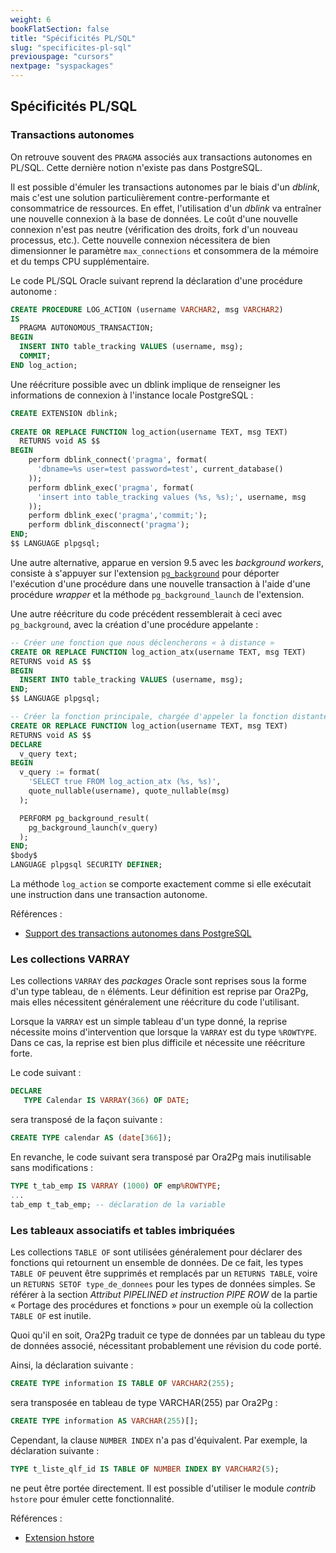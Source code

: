 ```yaml
---
weight: 6
bookFlatSection: false
title: "Spécificités PL/SQL"
slug: "specificites-pl-sql"
previouspage: "cursors"
nextpage: "syspackages"
---
```


## Spécificités PL/SQL

### Transactions autonomes

On retrouve souvent des `PRAGMA` associés aux transactions autonomes en PL/SQL.
Cette dernière notion n'existe pas dans PostgreSQL.

Il est possible d'émuler les transactions autonomes par le biais d'un _dblink_, 
mais c'est une solution particulièrement contre-performante et consommatrice de 
ressources. En effet, l'utilisation d'un _dblink_ va entraîner une nouvelle 
connexion à la base de données. Le coût d'une nouvelle connexion n'est pas neutre
(vérification des droits, fork d'un nouveau processus, etc.). Cette nouvelle 
connexion nécessitera de bien dimensionner le paramètre `max_connections` et 
consommera de la mémoire et du temps CPU supplémentaire.

Le code PL/SQL Oracle suivant reprend la déclaration d'une procédure autonome :

```sql
CREATE PROCEDURE LOG_ACTION (username VARCHAR2, msg VARCHAR2)
IS
  PRAGMA AUTONOMOUS_TRANSACTION;
BEGIN
  INSERT INTO table_tracking VALUES (username, msg);
  COMMIT;
END log_action;
```

Une réécriture possible avec un dblink implique de renseigner les informations
de connexion à l'instance locale PostgreSQL :

```sql
CREATE EXTENSION dblink;  
 
CREATE OR REPLACE FUNCTION log_action(username TEXT, msg TEXT)
  RETURNS void AS $$
BEGIN  
    perform dblink_connect('pragma', format(
      'dbname=%s user=test password=test', current_database()
    ));  
    perform dblink_exec('pragma', format(
      'insert into table_tracking values (%s, %s);', username, msg
    ));
    perform dblink_exec('pragma','commit;');  
    perform dblink_disconnect('pragma');
END;  
$$ LANGUAGE plpgsql;
```

Une autre alternative, apparue en version 9.5 avec les _background workers_,
consiste à s'appuyer sur l'extension [`pg_background`][pg_background]
pour déporter l'exécution d'une procédure dans une nouvelle transaction à l'aide
d'une procédure _wrapper_ et la méthode `pg_background_launch` de l'extension.

[pg_background]: https://github.com/vibhorkum/pg_background

Une autre réécriture du code précédent ressemblerait à ceci avec
`pg_background`, avec la création d'une procédure appelante :

```sql
-- Créer une fonction que nous déclencherons « à distance »
CREATE OR REPLACE FUNCTION log_action_atx(username TEXT, msg TEXT)
RETURNS void AS $$
BEGIN
  INSERT INTO table_tracking VALUES (username, msg);
END;
$$ LANGUAGE plpgsql;

-- Créer la fonction principale, chargée d'appeler la fonction distante
CREATE OR REPLACE FUNCTION log_action(username TEXT, msg TEXT)
RETURNS void AS $$
DECLARE
  v_query text;
BEGIN
  v_query := format(
    'SELECT true FROM log_action_atx (%s, %s)', 
    quote_nullable(username), quote_nullable(msg)
  );

  PERFORM pg_background_result(
    pg_background_launch(v_query)
  );
END;
$body$
LANGUAGE plpgsql SECURITY DEFINER;
```

La méthode `log_action` se comporte exactement comme si elle exécutait une
instruction dans une transaction autonome.

Références :

* [Support des transactions autonomes dans PostgreSQL](https://blog.dalibo.com/2016/08/19/Support_des_transactions_autonomes_dans_PostgreSQL.html)

### Les collections VARRAY

Les collections `VARRAY` des _packages_ Oracle sont reprises sous la forme d'un 
type tableau, de `n` éléments. Leur définition est reprise par Ora2Pg, mais elles
nécessitent généralement une réécriture du code l'utilisant.

Lorsque la `VARRAY` est un simple tableau d'un type donné, la reprise nécessite 
moins d'intervention que lorsque la `VARRAY` est du type `%ROWTYPE`. Dans ce 
cas, la reprise est bien plus difficile et nécessite une réécriture forte.

Le code suivant :

```sql
DECLARE
   TYPE Calendar IS VARRAY(366) OF DATE;
```

sera transposé de la façon suivante :

```sql
CREATE TYPE calendar AS (date[366]);
```

En revanche, le code suivant sera transposé par Ora2Pg mais inutilisable sans 
modifications :

```sql
TYPE t_tab_emp IS VARRAY (1000) OF emp%ROWTYPE;
...
tab_emp t_tab_emp; -- déclaration de la variable
```

### Les tableaux associatifs et tables imbriquées

Les collections `TABLE OF` sont utilisées généralement pour déclarer des 
fonctions qui retournent un ensemble de données. De ce fait, les types 
`TABLE OF` peuvent être supprimés et remplacés par un `RETURNS TABLE`, voire 
un `RETURNS SETOF type_de_donnees` pour les types de données simples. Se référer 
à la section _Attribut PIPELINED et instruction PIPE ROW_ de la partie « Portage 
des procédures et fonctions » pour un exemple où la collection `TABLE OF` est 
inutile.

Quoi qu'il en soit, Ora2Pg traduit ce type de données par un tableau du type de 
données associé, nécessitant probablement une révision du code porté.

Ainsi, la déclaration suivante :

```sql
CREATE TYPE information IS TABLE OF VARCHAR2(255);
```

sera transposée en tableau de type VARCHAR(255) par Ora2Pg :

```sql
CREATE TYPE information AS VARCHAR(255)[];
```

Cependant, la clause `NUMBER INDEX` n'a pas d'équivalent. Par exemple, la 
déclaration suivante :

```sql
TYPE t_liste_qlf_id IS TABLE OF NUMBER INDEX BY VARCHAR2(5);
```

ne peut être portée directement. Il est possible d'utiliser le module _contrib_ 
`hstore` pour émuler cette fonctionnalité.

Références :

* [Extension hstore](https://docs.postgresql.fr/current/hstore.html)
